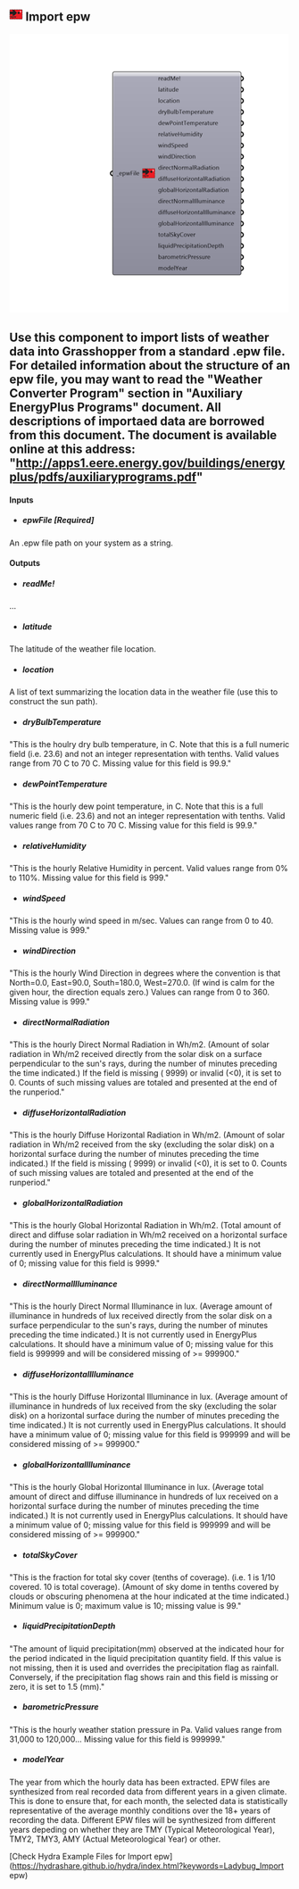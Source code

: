 ## ![](../../images/icons/Import_epw.png) Import epw

![](../../images/500x500/Import_epw.png)

Use this component to import lists of weather data into Grasshopper from a standard .epw file.
 For detailed information about the structure of an epw file, you may want to read the
 "Weather Converter Program" section in "Auxiliary EnergyPlus Programs" document.
 All descriptions of importaed data are borrowed from this document.
 The document is available online at this address:
 "http://apps1.eere.energy.gov/buildings/energyplus/pdfs/auxiliaryprograms.pdf"
 -
 

#### Inputs
* ##### epwFile [Required]
An .epw file path on your system as a string.

#### Outputs
* ##### readMe!
...
* ##### latitude
The latitude of the weather file location.
* ##### location
A list of text summarizing the location data in the weather file (use this to construct the sun path).
* ##### dryBulbTemperature
"This is the houlry dry bulb temperature, in C. Note that this is a full numeric field (i.e. 23.6) and not an integer representation with tenths. Valid values range from 70 C to 70 C. Missing value for this field is 99.9."
* ##### dewPointTemperature
"This is the hourly dew point temperature, in C. Note that this is a full numeric field (i.e. 23.6) and not an integer representation with tenths. Valid values range from 70 C to 70 C. Missing value for this field is 99.9."
* ##### relativeHumidity
"This is the hourly Relative Humidity in percent. Valid values range from 0% to 110%. Missing value for this field is 999."
* ##### windSpeed
"This is the hourly wind speed in m/sec. Values can range from 0 to 40. Missing value is 999."
* ##### windDirection
"This is the hourly Wind Direction in degrees where the convention is that North=0.0, East=90.0, South=180.0, West=270.0. (If wind is calm for the given hour, the direction equals zero.) Values can range from 0 to 360. Missing value is 999."
* ##### directNormalRadiation
"This is the hourly Direct Normal Radiation in Wh/m2. (Amount of solar radiation in Wh/m2 received directly from the solar disk on a surface perpendicular to the sun's rays, during the number of minutes preceding the time indicated.) If the field is missing ( 9999) or invalid (<0), it is set to 0. Counts of such missing values are totaled and presented at the end of the runperiod."
* ##### diffuseHorizontalRadiation
"This is the hourly Diffuse Horizontal Radiation in Wh/m2. (Amount of solar radiation in Wh/m2 received from the sky (excluding the solar disk) on a horizontal surface during the number of minutes preceding the time indicated.) If the field is missing ( 9999) or invalid (<0), it is set to 0. Counts of such missing values are totaled and presented at the end of the runperiod."
* ##### globalHorizontalRadiation
"This is the hourly Global Horizontal Radiation in Wh/m2. (Total amount of direct and diffuse solar radiation in Wh/m2 received on a horizontal surface during the number of minutes preceding the time indicated.) It is not currently used in EnergyPlus calculations. It should have a minimum value of 0; missing value for this field is 9999."
* ##### directNormalIlluminance
"This is the hourly Direct Normal Illuminance in lux. (Average amount of illuminance in hundreds of lux received directly from the solar disk on a surface perpendicular to the sun's rays, during the number of minutes preceding the time indicated.) It is not currently used in EnergyPlus calculations. It should have a minimum value of 0; missing value for this field is 999999 and will be considered missing of >= 999900."
* ##### diffuseHorizontalIlluminance
"This is the hourly Diffuse Horizontal Illuminance in lux. (Average amount of illuminance in hundreds of lux received from the sky (excluding the solar disk) on a horizontal surface during the number of minutes preceding the time indicated.) It is not currently used in EnergyPlus calculations. It should have a minimum value of 0; missing value for this field is 999999 and will be considered missing of >= 999900."
* ##### globalHorizontalIlluminance
"This is the hourly Global Horizontal Illuminance in lux. (Average total amount of direct and diffuse illuminance in hundreds of lux received on a horizontal surface during the number of minutes preceding the time indicated.) It is not currently used in EnergyPlus calculations. It should have a minimum value of 0; missing value for this field is 999999 and will be considered missing of >= 999900."
* ##### totalSkyCover
"This is the fraction for total sky cover (tenths of coverage). (i.e. 1 is 1/10 covered. 10 is total coverage). (Amount of sky dome in tenths covered by clouds or obscuring phenomena at the hour indicated at the time indicated.) Minimum value is 0; maximum value is 10; missing value is 99."
* ##### liquidPrecipitationDepth
"The amount of liquid precipitation(mm) observed at the indicated hour for the period indicated in the liquid precipitation quantity field. If this value is not missing, then it is used and overrides the precipitation flag as rainfall.  Conversely, if the precipitation flag shows rain and this field is missing or zero, it is set to 1.5 (mm)."
* ##### barometricPressure
"This is the hourly weather station pressure in Pa. Valid values range from 31,000 to 120,000... Missing value for this field is 999999."
* ##### modelYear
The year from which the hourly data has been extracted. EPW files are synthesized from real recorded data from different years in a given climate. This is done to ensure that, for each month, the selected data is statistically representative of the average monthly conditions over the 18+ years of recording the data. Different EPW files will be synthesized from different years depeding on whether they are TMY (Typical Meteorological Year), TMY2, TMY3, AMY (Actual Meteorological Year) or other.


[Check Hydra Example Files for Import epw](https://hydrashare.github.io/hydra/index.html?keywords=Ladybug_Import epw)